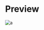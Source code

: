 # Preview 
![a](https://raw.githubusercontent.com/Eazvy/UILibs/main/Librarys/Discord/DiscordPreview.jpg)
